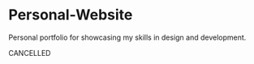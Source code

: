 # Personal-Website

Personal portfolio for showcasing my skills in design and development. 

CANCELLED
